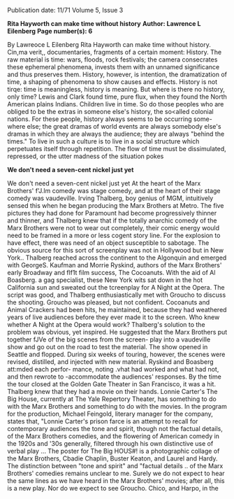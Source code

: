 Publication date: 11/71
Volume 5, Issue 3

**Rita Hayworth can make time without history**
**Author: Lawrence L Eilenberg**
**Page number(s): 6**

By Lawreoce L Eilenberg 
Rita Hayworth can make time without history. 
Cin,ma verit,, documentaries, 
fragments of a certain moment: History. 
The raw material is time: wars, floods, 
rock festivals; the camera consecrates 
these ephemeral phenomena, invests 
them with an unnamed significance and 
thus preserves them. History, however, 
is intention, the dramatization of time, 
a shaping of phenomena to show causes 
and effects. History is not tirqe: time is 
meaningless, history is meaning. 
But where is there no history, only 
time? Lewis and Clark found time, 
pure flux, when they found the North 
American plains Indians. Children live 
in time. So do those peoples who are 
obliged to be the extras in someone 
else's history, the so<alled colonial 
nations. For these people, history 
always seems to be occurring some-
where else; the great dramas of world 
events are always somebody else's 
dramas in which they are always the 
audience; they are always "behind 
the times." 
To live in such a culture is to live in a 
social structure which perpetuates itself 
through repetition. The flow of time 
must be dissimulated, repressed, or the 
utter madness of the situation pokes


**We don't need a seven-cent nickel just yet**

We don't need a seven-cent nickel just yet 
At the heart of the Marx Brothers' 
f'J.lm comedy was stage comedy, and at 
the heart of their stage comedy was 
vaudeville. Irving Thalberg, boy genius 
of MGM, intuitively sensed this when he 
began producing the Marx Brothers at 
Metro. The five pictures they had done 
for Paramount had become progressively 
thinner and thinner, and Thalberg knew 
that if the totally anarchic comedy of 
the Marx Brothers were not to wear out 
completely, their comic energy would 
need to be framed in a more or less 
cogent story line. For the explosion to 
have effect, there was need of an object 
susceptible to sabotage. 
The obvious source for this sort of 
screenplay was not in Hollywood but in 
New York.. Thalberg reached across the 
continent to the Algonquin and 
emerged with GeorgeS. Kaufman and 
Morrie Ryskind, authors of the Marx 
Brothers' early Broadway and flf1t film 
success, The Cocoanuts. With the aid of 
Al Boasberg. a gag specialist, these New 
York wits sat down in the hot California 
sun and sweated out the tcreenplay for 
A Night at the Opera. The script was 
good, and Thalberg enthusiastically met 
with Groucho to discuss the shooting. 
Groucho was pleased, but not confident. 
Cocoanuts and Animal Crackers had 
been hits, he maintained, because they 
had weathered years of live audiences 
before they ever made it to the screen. 
Who knew whether A Night at the 
Opera would work? 
Thalberg's solution to the problem 
was obvious, yet inspired. He suggested 
that the Marx Brothers put together 
fJVe of the big scenes from the screen-
play into a vaudeville show and go out 
on the road to test the material. The 
show opened in Seattle and flopped. 
During six weeks of touring, however, 
the scenes were revised, distilled, and 
injected with new material. Ryskind 
and Boasberg att:mded each perfor-
mance, noting .vhat had worked and 
what had not, and then rewrote to 
-accommodate the audiences' responses. 
By the time the tour closed at the 
Golden Gate Theater in San Francisco, 
it was a hit. Thalberg knew that they 
had a movie on their hands. 
Lonnie Carter's The Big House, 
currently at The Yale Repertory 
Theater, has something to do with 
the Marx Brothers and something 
to do with the movies. In the program 
for the production, Michael Feingold, 
literary manager for the company, 
states that, "Lonnie Carter's prison 
farce is an attempt to recall for 
contemporary audiences the tone 
and spirit, though not the factual 
details, of the Marx Brothers comedies, 
and the flowering of American comedy 
in the 1920s and '30s generally, filtered 
through his own distinctive use of 
verbal play ... The poster for The Big 
HOUS#! is a photographic collage of the 
Marx Brothers, Cbadie Chaplin, Buster 
Keaton, and Laurel and Hardy. 
The distinction between "tone and 
spirit" and "factual details .. of the 
Marx Brothers' comedies remains 
unclear to me. Surely we do not expect 
to hear the same lines as we have heard 
in the Marx Brothers' movies; after all, 
this is a new play. Nor do we expect to 
see Groucho. Chico, and Harpo, in the
